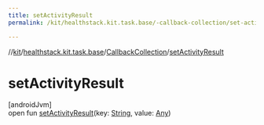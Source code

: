 ```yaml
---
title: setActivityResult
permalink: /kit/healthstack.kit.task.base/-callback-collection/set-activity-result.html

---
```

//[kit](../../../index.html)/[healthstack.kit.task.base](../index.html)/[CallbackCollection](index.html)/[setActivityResult](set-activity-result.html)



# setActivityResult



[androidJvm]\
open fun [setActivityResult](set-activity-result.html)(key: [String](https://kotlinlang.org/api/latest/jvm/stdlib/kotlin/-string/index.html), value: [Any](https://kotlinlang.org/api/latest/jvm/stdlib/kotlin/-any/index.html))




